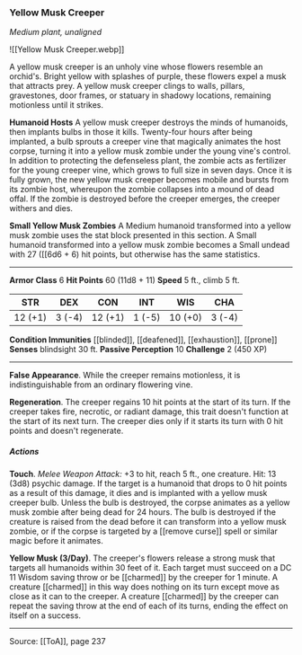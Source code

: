 ### Yellow Musk Creeper
_Medium plant, unaligned_

![[Yellow Musk Creeper.webp]]

A yellow musk creeper is an unholy vine whose flowers resemble an orchid's. Bright yellow with splashes of purple, these flowers expel a musk that attracts prey. A yellow musk creeper clings to walls, pillars, gravestones, door frames, or statuary in shadowy locations, remaining motionless until it strikes.

**Humanoid Hosts** A yellow musk creeper destroys the minds of humanoids, then implants bulbs in those it kills. Twenty-four hours after being implanted, a bulb sprouts a creeper vine that magically animates the host corpse, turning it into a yellow musk zombie under the young vine's control. In addition to protecting the defenseless plant, the zombie acts as fertilizer for the young creeper vine, which grows to full size in seven days. Once it is fully grown, the new yellow musk creeper becomes mobile and bursts from its zombie host, whereupon the zombie collapses into a mound of dead offal. If the zombie is destroyed before the creeper emerges, the creeper withers and dies.


**Small Yellow Musk Zombies** A Medium humanoid transformed into a yellow musk zombie uses the stat block presented in this section. A Small humanoid transformed into a yellow musk zombie becomes a Small undead with 27 ([[6d6 + 6) hit points, but otherwise has the same statistics.







---

**Armor Class** 6
**Hit Points** 60 (11d8 + 11)
**Speed** 5 ft., climb 5 ft.

| STR     | DEX     | CON     | INT     | WIS     | CHA     |
|---------|---------|---------|---------|---------|---------|
| 12 (+1) | 3 (-4) | 12 (+1) | 1 (-5) | 10 (+0) | 3 (-4) |

**Condition Immunities** [[blinded]], [[deafened]], [[exhaustion]], [[prone]]
**Senses** blindsight 30 ft.
**Passive Perception** 10
**Challenge** 2 (450 XP)

---

**False Appearance**. While the creeper remains motionless, it is indistinguishable from an ordinary flowering vine.

**Regeneration**. The creeper regains 10 hit points at the start of its turn. If the creeper takes fire, necrotic, or radiant damage, this trait doesn't function at the start of its next turn. The creeper dies only if it starts its turn with 0 hit points and doesn't regenerate.

##### Actions
**Touch**. _Melee Weapon Attack:_ +3 to hit, reach 5 ft., one creature. Hit: 13 (3d8) psychic damage. If the target is a humanoid that drops to 0 hit points as a result of this damage, it dies and is implanted with a yellow musk creeper bulb. Unless the bulb is destroyed, the corpse animates as a yellow musk zombie after being dead for 24 hours. The bulb is destroyed if the creature is raised from the dead before it can transform into a yellow musk zombie, or if the corpse is targeted by a [[remove curse]] spell or similar magic before it animates.

**Yellow Musk (3/Day)**. The creeper's flowers release a strong musk that targets all humanoids within 30 feet of it. Each target must succeed on a DC 11 Wisdom saving throw or be [[charmed]] by the creeper for 1 minute. A creature [[charmed]] in this way does nothing on its turn except move as close as it can to the creeper. A creature [[charmed]] by the creeper can repeat the saving throw at the end of each of its turns, ending the effect on itself on a success.


---

Source: [[ToA]], page 237